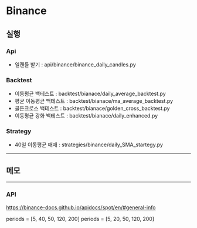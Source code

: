 # Binance

## 실행

### Api

-   일캔들 받기 : api/binance/binance_daily_candles.py

### Backtest

-   이동평균 백테스트 : backtest/bianace/daily_average_backtest.py
-   평균 이동평균 백테스트 : backtest/bianace/ma_average_backtest.py
-   골든크로스 백테스트 : backtest/bianace/golden_cross_backtest.py
-   이동평균 강화 백테스트 : backtest/bianace/daily_enhanced.py

### Strategy

-   40일 이동평균 매매 : strategies/binance/daily_SMA_startegy.py

---

## 메모

---

### API

https://binance-docs.github.io/apidocs/spot/en/#general-info

periods = [5, 40, 50, 120, 200]
periods = [5, 20, 50, 120, 200]
